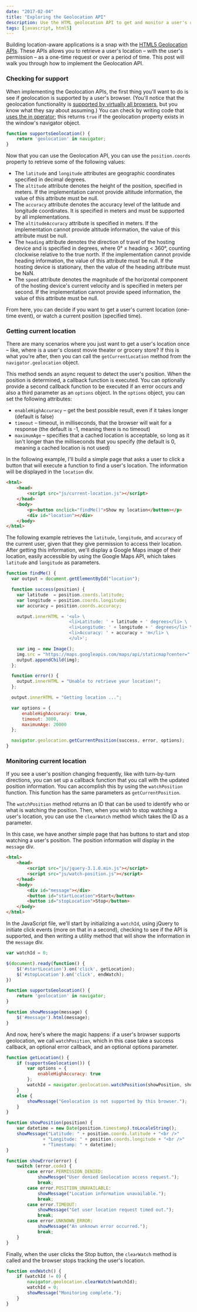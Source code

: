 ```yaml
---
date: "2017-02-04"
title: "Exploring the Geolocation API"
description: Use the HTML geolocation API to get and monitor a user's current location.
tags: [javascript, html5]
---
```


Building location-aware applications is a snap with the [HTML5 Geolocation APIs](https://developer.mozilla.org/en-US/docs/Web/API/Geolocation/Using_geolocation). These APIs allows you to retrieve a user's location – with the user's permission – as a one-time request or over a period of time. This post will walk you through how to implement the Geolocation API.

### Checking for support ###

When implementing the Geolocation APIs, the first thing you'll want to do is see if geolocation is supported by a user's browser. (You'll notice that the geolocation functionality is [supported by virtually all browsers](http://caniuse.com/#feat=geolocation), but you know what they say about assuming.) You can check by writing code that [uses the in operator](https://developer.mozilla.org/en-US/docs/Web/JavaScript/Reference/Operators/in); this returns `true` if the geolocation property exists in the window's navigator object.

```javascript
function supportsGeolocation() {
    return 'geolocation' in navigator;
}
```

Now that you can use the Geolocation API, you can use the `position.coords` property to retrieve some of the following values:

* The `latitude` and `longitude` attributes are geographic coordinates specified in decimal degrees.
* The `altitude` attribute denotes the height of the position, specified in meters. If the implementation cannot provide altitude information, the value of this attribute must be null.
* The `accuracy` attribute denotes the accuracy level of the latitude and longitude coordinates. It is specified in meters and must be supported by all implementations.
* The `altitudeAccuracy` attribute is specified in meters. If the implementation cannot provide altitude information, the value of this attribute must be null.
* The `heading` attribute denotes the direction of travel of the hosting device and is specified in degrees, where 0° ≤ heading < 360°, counting clockwise relative to the true north. If the implementation cannot provide heading information, the value of this attribute must be null. If the hosting device is stationary, then the value of the heading attribute must be NaN.
* The `speed` attribute denotes the magnitude of the horizontal component of the hosting device's current velocity and is specified in meters per second. If the implementation cannot provide speed information, the value of this attribute must be null.

From here, you can decide if you want to get a user's current location (one-time event), or watch a current position (specified time).

### Getting current location ###

There are many scenarios where you just want to get a user's location once – like, where is a user's closest movie theater or grocery store? If this is what you're after, then you can call the `getCurrentLocation` method from the `navigator.geolocation` object.

This method sends an async request to detect the user's position. When the position is determined, a callback function is executed. You can optionally provide a second callback function to be executed if an error occurs and also a third parameter as an `options` object. In the `options` object, you can set the following attributes:

* `enableHighAccuracy` – get the best possible result, even if it takes longer (default is false)
* `timeout` – timeout, in milliseconds, that the browser will wait for a response (the default is -1, meaning there is no timeout)
* `maximumAge` – specifies that a cached location is acceptable, so long as it isn't longer than the milliseconds that you specify (the default is 0, meaning a cached location is not used)

In the following example, I'll build a simple page that asks a user to click a button that will execute a function to find a user's location. The information will be displayed in the `location` div.

```html
<html>
    <head>
        <script src="js/current-location.js"></script>
    </head>
    <body>
        <p><button onclick="findMe()">Show my location</button></p>
        <div id="location"></div>
    </body>
</html>
```

The following example retrieves the `latitude`, `longitude`, and `accuracy` of the current user, given that they give permission to access their location. After getting this information, we'll display a Google Maps image of their location, easily accessible by using the Google Maps API, which takes `latitude` and `longitude` as parameters.

```javascript
function findMe() {
  var output = document.getElementById("location");

  function success(position) {
    var latitude  = position.coords.latitude;
    var longitude = position.coords.longitude;
    var accuracy = position.coords.accuracy;

    output.innerHTML = '<ul> \
                        <li>Latitude: ' + latitude + ' degrees</li> \
                        <li>Longitude: ' + longitude + ' degrees</li> \
                        <li>Accuracy: ' + accuracy + 'm</li> \
                        </ul>';

    var img = new Image();
    img.src = "https://maps.googleapis.com/maps/api/staticmap?center=" + latitude + "," + longitude + "&zoom=13&size=300x300&sensor=false";
    output.appendChild(img);
  };

  function error() {
    output.innerHTML = "Unable to retrieve your location!";
  };

  output.innerHTML = "Getting location ...";

  var options = {
      enableHighAccuracy: true,
      timeout: 3000,
      maximumAge: 20000
  };

  navigator.geolocation.getCurrentPosition(success, error, options);
}
```

### Monitoring current location ###

If you see a user's position changing frequently, like with turn-by-turn directions,  you can set up a callback function that you call with the updated position information. You can accomplish this by using the `watchPosition` function. This function has the same parameters as `getCurrentPosition`.

The `watchPosition` method returns an ID that can be used to identify who or what is watching the position. Then, when you wish to stop watching a user's location, you can use the `clearWatch` method which takes the ID as a parameter.

In this case, we have another simple page that has buttons to start and stop watching a user's position. The position information will display in the `message` div.

```html
<html>
    <head>
        <script src="js/jquery-3.1.0.min.js"></script>
        <script src="js/watch-position.js"></script>
    </head>
    <body>
        <div id="message"></div>
        <button id="startLocation">Start</button>
        <button id="stopLocation">Stop</button>
    </body>
</html>
```

In the JavaScript file, we'll start by initializing a `watchId`, using jQuery to initiate click events (more on that in a second), checking to see if the API is supported, and then writing a utility method that will show the information in the `message` div.

```javascript
var watchId = 0;

$(document).ready(function() {
    $('#startLocation').on('click', getLocation);
    $('#stopLocation').on('click', endWatch);
})

function supportsGeolocation() {
    return 'geolocation' in navigator;
}

function showMessage(message) {
    $('#message').html(message);
}
```

And now, here's where the magic happens: if a user's browser supports geolocation, we call `watchPosition`, which in this case take a success callback, an optional error callback, and an optional options parameter.

```javascript
function getLocation() {
    if (supportsGeolocation()) {
        var options = {
            enableHighAccuracy: true
        };
        watchId = navigator.geolocation.watchPosition(showPosition, showError, options);
    }
    else {
        showMessage("Geolocation is not supported by this browser.");
    }
}

function showPosition(position) {
    var datetime = new Date(position.timestamp).toLocaleString();
    showMessage("Latitude: " + position.coords.latitude + "<br />"
              + "Longitude: " + position.coords.longitude + "<br />"
              + "Timestamp: " + datetime);
}

function showError(error) {
    switch (error.code) {
        case error.PERMISSION_DENIED:
            showMessge("User denied Geolocation access request.");
            break;
        case error.POSITION_UNAVAILABLE:
            showMessage("Location information unavailable.");
            break;
        case error.TIMEOUT:
            showMessage("Get user location request timed out.");
            break;
        case error.UNKNOWN_ERROR:
            showMessage("An unknown error occurred.");
            break;
    }
}
```

Finally, when the user clicks the Stop button, the `clearWatch` method is called and the browser stops tracking the user's location.

```javascript
function endWatch() {
    if (watchId != 0) {
        navigator.geolocation.clearWatch(watchId);
        watchId = 0;
        showMessage("Monitoring complete.");
    }
}
```
